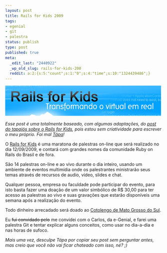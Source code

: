 ```yaml
---
layout: post
title: Rails for Kids 2009
tags:
- egenial
- git
- palestra
status: publish
type: post
published: true
meta:
  _edit_last: "2440922"
  _wp_old_slug: rails-for-kids-200
  reddit: a:2:{s:5:"count";s:1:"0";s:4:"time";s:10:"1324439486";}
---
```

<a title="Rails for kids" href="http://railsforkids.com/"><img src="/images/posts/rails-for-kids.png" alt="rails-for-kids" /></a>

*Esse post é uma totalmente baseado, com algumas adaptações, do [post do tapajós sobre o Rails for Kids](http://tapajos.me/2009/8/12/rails-for-kids), pois estou sem criatividade para escrever o meu próprio. Foi mal [Tápa](http://tapajos.me/)!*

O [Rails for Kids](http://www.railsforkids.com/) é uma maratona de palestras on-line que será realizado no dia 12/09/2009, e contará com grandes nomes da comunidade Ruby on Rails do Brasil e de fora.

São 14 palestras on-line e ao vivo durante o dia inteiro, usando um ambiente de eventos multimídia onde os palestrantes ministrarão seus temas através de recursos de audio, vídeo, slides e chat.

Qualquer pessoa, empresa ou faculdade pode participar do evento, para isto basta fazer uma doação de um valor simbólico de R$ 30,00 para ter acesso as palestras ao vivo e suas gravações que estarão disponíveis uma semana após a realização do evento.

Todo dinheiro arrecadado será doado ao [Cotolengo de Mato Grosso do Sul](http://www.cotolengo.com.br/).

Eu <del>fui convidado pelo</del> me convidei com o Carlos, da e-Genial, e farei uma palestra Git e tentar explicar alguns conceitos, como usar no dia-a-dia e nas horas de sufoco.

*Mais uma vez, desculpe Tápa por copiar seu post sem perguntar antes, mas creio que você não vai ficar chateado com isso, né? ;)*
